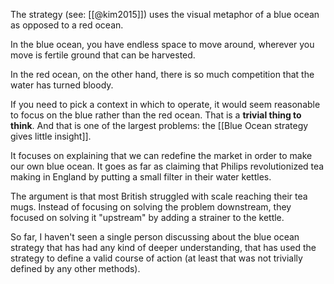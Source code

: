 The strategy (see: [[@kim2015]]) uses the visual metaphor of a blue ocean as opposed to a red ocean. 

In the blue ocean, you have endless space to move around, wherever you move is fertile ground that can be harvested.

In the red ocean, on the other hand, there is so much competition that the water has turned bloody. 

If you need to pick a context in which to operate, it would seem reasonable to focus on the blue rather than the red ocean. That is a **trivial thing to think**. And that is one of the largest problems: the [[Blue Ocean strategy gives little insight]]. 

It focuses on explaining that we can redefine the market in order to make our own blue ocean. It goes as far as claiming that Philips revolutionized tea making in England by putting a small filter in their water kettles. 

The argument is that most British struggled with scale reaching their tea mugs. Instead of focusing on solving the problem downstream, they focused on solving it "upstream" by adding a strainer to the kettle. 

So far, I haven't seen a single person discussing about the blue ocean strategy that has had any kind of deeper understanding, that has used the strategy to define a valid course of action (at least that was not trivially defined by any other methods). 